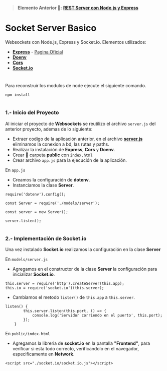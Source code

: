 > __Elemento Anterior 👀:__ __[REST Server con Node.js y Express](https://github.com/Paserno/node-express-restserver-fst)__
#
# Socket Server Basico

Websockets con Node.js, Express y Socket.io. Elementos utilizados:

* __[Express](https://www.npmjs.com/package/express)__ - [Pagina Oficial](https://expressjs.com)
* __[Doenv](https://www.npmjs.com/package/dotenv)__
* __[Cors](https://www.npmjs.com/package/cors)__
* __[Socket.io](https://www.npmjs.com/package/socket.io)__

#
Para reconstruir los modulos de node ejecute el siguiente comando.

````
npm install
````

# 
### 1.- Inicio del Proyecto
Al iniciar el proyecto de __Websockets__ se reutilizo el archivo `server.js` del anterior proyecto, ademas de lo siguiente:

* Extraer codigo de la aplicación anterior, en el archivo __[server.js](https://github.com/Paserno/node-express-restserver-fst/blob/main/models/server.js)__ eliminamos la conexion a bd, las rutas y paths.
* Realizar la instalación de __Express__, __Cors__ y __Doenv__.
* Crear 📂 carpeta __public__ con `index.html`
* Crear archivo `app.js` para la ejecución de la aplicación.

En `app.js`
* Creamos la configuración de __dotenv__.
* Instanciamos la clase __Server__.
````
require('dotenv').config();

const Server = require('./models/server');

const server = new Server();

server.listen();
````
#
### 2.- Implementación de Socket.io
Una vez instalado __Socket.io__ realizamos la configuración en la clase __Server__

En `models/server.js`
* Agregamos en el constructor de la clase __Server__ la configuración para inicializar __Socket.io__.
````
this.server = require('http').createServer(this.app);
this.io = require('socket.io')(this.server);
````
* Cambiamos el metodo `lister()` de `this.app` a `this.server`.
````
listen() {
        this.server.listen(this.port, () => {
            console.log('Servidor corriendo en el puerto', this.port);
        });
    }
````
En `public/index.html`
* Agregamos la libreria de __socket.io__ en la pantalla __"Frontend"__, para verificar si esta todo correcto, verificandolo en el navegador, especificamente en __Network__.
````
<script src="./socket.io/socket.io.js"></script>
````
#